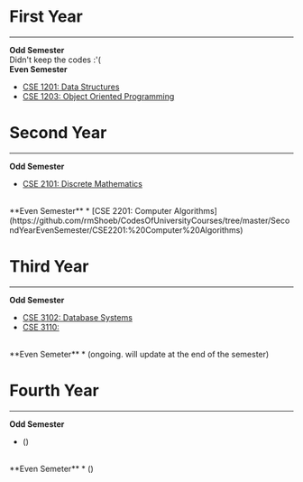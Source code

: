 # **First Year**
---
**Odd Semester**<br/>
Didn't keep the codes :'(<br/>
**Even Semester**
* [CSE 1201: Data Structures](https://github.com/rmShoeb/CodesOfUniversityCourses/tree/master/FirstYearEvenSemester/CSE%201201:%20Data%20Structures)
* [CSE 1203: Object Oriented Programming](https://github.com/rmShoeb/CodesOfUniversityCourses/tree/master/FirstYearEvenSemester/CSE%201203:%20Object%20Oriented%20Programming)

# **Second Year**
---
**Odd Semester**
* [CSE 2101: Discrete Mathematics](https://github.com/rmShoeb/CodesOfUniversityCourses/tree/master/SecondYearOddSemester/CSE%202101:%20Discrete%20Mathematics)
<br/>
**Even Semester**
* [CSE 2201: Computer Algorithms](https://github.com/rmShoeb/CodesOfUniversityCourses/tree/master/SecondYearEvenSemester/CSE2201:%20Computer%20Algorithms)

# **Third Year**
---
**Odd Semester**
* [CSE 3102: Database Systems](https://github.com/rmShoeb/CodesOfUniversityCourses/tree/master/ThirdYearOddSemester/CSE3102)
* [CSE 3110:](https://github.com/rmShoeb/CodesOfUniversityCourses/tree/master/ThirdYearOddSemester/CSE3110)
<br/>
**Even Semeter**
* (ongoing. will update at the end of the semester)

# **Fourth Year**
---
**Odd Semester**
* ()
<br/>
**Even Semeter**
* ()
